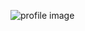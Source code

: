 ![profile image](https://avatars.githubusercontent.com/u/98979252?s=400&u=03ffc3bf9ea83019b6d71f8097dfba32603b3a74&v=4)
